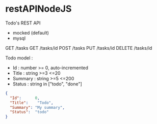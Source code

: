 # restAPINodeJS

Todo's REST API
- mocked (default)
- mysql

GET     /tasks
GET     /tasks/id
POST    /tasks
PUT     /tasks/id
DELETE  /tasks/id

Todo model :

- Id      : number >= 0, auto-incremented
- Title   : string >=3 <=20
- Summary : string >=5 <=200
- Status  : string in ["todo", "done"]

```json
{
  "Id":      0,             
  "Title":    "Todo",       
  "Summary": "My summary",  
  "Status":  "todo"         
}
```
